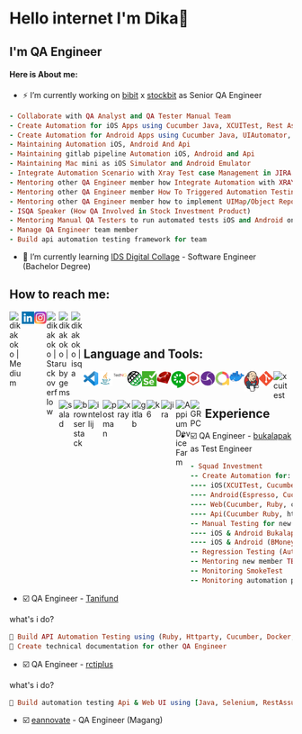 # Hello internet I'm Dika🤘

## I'm QA Engineer
#### Here is About me:

- ⚡ I’m currently working on [bibit][Bibit] x [stockbit][Stockbit] as Senior QA Engineer
```ruby
- Collaborate with QA Analyst and QA Tester Manual Team
- Create Automation for iOS Apps using Cucumber Java, XCUITest, Rest Assured, Appium, Gitlab pipeline and integrate with Browserstack
- Create Automation for Android Apps using Cucumber Java, UIAutomator, Rest Assured, Appium, Gitlab pipeline and integrate with Browserstack - Create Automation for Api using Cucumber Java, Rest Assured and run on Gitlab pipeline
- Maintaining Automation iOS, Android And Api 
- Maintaining gitlab pipeline Automation iOS, Android and Api
- Maintaining Mac mini as iOS Simulator and Android Emulator
- Integrate Automation Scenario with Xray Test case Management in JIRA
- Mentoring other QA Engineer member how Integrate Automation with XRAY Test case Management in JIRA
- Mentoring other QA Engineer member How To Triggered Automation Testing with JIRA
- Mentoring other QA Engineer member how to implement UIMap/Object Repository
- ISQA Speaker (How QA Involved in Stock Investment Product)
- Mentoring Manual QA Testers to run automated tests iOS and Android on their local machines
- Manage QA Engineer team member
- Build api automation testing framework for team
```

- 🎯 I’m currently learning [IDS Digital Collage][ids] - Software Engineer (Bachelor Degree)

## How to reach me:
[<img align="left" alt="dikakoko | Medium" width="22px" src="https://upload.wikimedia.org/wikipedia/commons/thumb/e/ec/Medium_logo_Monogram.svg/1200px-Medium_logo_Monogram.svg.png" />][medium] 
[<img align="left" alt="dikakoko | LinkedIn" width="22px" src="img/linkedin.png" />][linkedin] 
[<img align="left" alt="dikakoko | Instagram" width="22px" src="img/instagram.png" />][instagram]
[<img align="left" alt="dikakoko | Stackoverflow" width="22px" src="https://upload.wikimedia.org/wikipedia/commons/thumb/e/ef/Stack_Overflow_icon.svg/1200px-Stack_Overflow_icon.svg.png"/>][stackoverflow]
[<img align="left" alt="dikakoko | rubygems" width="22px" src="https://static-00.iconduck.com/assets.00/rubygems-icon-2048x2048-juu8qohx.png"/>][rubygems]
[<img align="left" alt="dikakoko | isqa" width="22px" src="https://play-lh.googleusercontent.com/lMoItBgdPPVDJsNOVtP26EKHePkwBg-PkuY9NOrc-fumRtTFP4XhpUNk_22syN4Datc"/>][isqa]

<br/><br/>

## Language and Tools:
[<img align="left" alt="Visual Studio Code" width="26px" src="img/vscode.png" />][vscode]
[<img align="left" alt="Java" width="26px" src="img/java.jpg" />][java]
[<img align="left" alt="TestNG" width="26px" src="img/testng.png" />][testng]
[<img align="left" alt="Rest Assured" width="26px" src="img/restassured.png" />][restassured]
[<img align="left" alt="Selenium" width="26px" src="img/selenium.png" />][selenium]
[<img align="left" alt="Ruby" width="26px" src="img/ruby.png" />][ruby]
[<img align="left" alt="Cucumber" width="26px" src="img/cucumber.png" />][cucumber]
[<img align="left" alt="Httparty" width="26px" src="img/httparty.png" />][httparty]
[<img align="left" alt="Appium" width="26px" src="img/appium.png" />][appium]
[<img align="left" alt="Allure report" width="26px" src="img/allure.png" />][allure]
[<img align="left" alt="Docker" width="26px" src="img/docker.png" />][docker]
[<img align="left" alt="Jenkins" width="26px" src="img/jenkins.png" />][jenkins]
[<img align="left" alt="Git" width="26px" src="img/git.png" />][git] 
[<img align="left" alt="xcuitest" width="26px" src="https://images.ctfassets.net/czwjnyf8a9ri/2OWZnl3v2xJcqBZPIczU1s/1ea9ea383887e13d76b0b6c386ddf09c/logo-xcuitest.png?w=250" />][xcuitest]
[<img align="left" alt="salad" width="26px" src="https://images.emojiterra.com/google/android-nougat/512px/1f957.png"/>][salad]
[<img align="left" alt="browserstack" width="26px" src="https://avatars.githubusercontent.com/u/1119453?s=280&v=4"/>][browserstack]
[<img align="left" alt="intellij" width="26px" src="https://upload.wikimedia.org/wikipedia/commons/thumb/9/9c/IntelliJ_IDEA_Icon.svg/1024px-IntelliJ_IDEA_Icon.svg.png"/>][intellij]
[<img align="left" alt="postman" width="26px" src="https://res.cloudinary.com/postman/image/upload/t_team_logo/v1629869194/team/2893aede23f01bfcbd2319326bc96a6ed0524eba759745ed6d73405a3a8b67a8"/>][postman]
[<img align="left" alt="xray" width="26px" src="https://conference.eurostarsoftwaretesting.com/wp-content/uploads/2021/03/Xray-V-green.png"/>][xray]
[<img align="left" alt="gitlab" width="26px" src="https://gitlab.com/uploads/-/system/project/avatar/20390548/logo-extra-whitespace.png"/>][gitlab]
[<img align="left" alt="k6" width="26px" src="https://upload.wikimedia.org/wikipedia/commons/thumb/e/ef/K6-logo.svg/374px-K6-logo.svg.png"/>][k6]
[<img align="left" alt="jira" width="26px" src="https://cdn.worldvectorlogo.com/logos/jira-1.svg"/>][jira]
[<img align="left" alt="Appium Device Farm" width="26px" src="https://repository-images.githubusercontent.com/347912975/96b3953e-f10d-4715-81a4-7c450959c60c"/>][appium-device-farm]
[<img align="left" alt="GRPC" width="26px" src="https://grpc.io/img/logos/grpc-icon-color.png"/>][grpc]
<br/><br/>



## Experience
- ☑️ QA Engineer - [bukalapak][Bukalapak] as Test Engineer
```ruby
- Squad Investment
-- Create Automation for:
---- iOS(XCUITest, Cucumber, Java, Appium, Xray)
---- Android(Espresso, Cucumber, Java, Appium, Xray)
---- Web(Cucumber, Ruby, capybara, Xray)
---- Api(Cucumber Ruby, httparty, Xray)
-- Manual Testing for new feature:
---- iOS & Android Bukalapak Marketplace (Bukareksa & BukaEmas)
---- iOS & Android (BMoney)
-- Regression Testing (Automation & Manual)
-- Mentoring new member TE (Test Engineer)
-- Monitoring SmokeTest
-- Monitoring automation pipeline [Gitlab Pipeline for api & web] and [Jenkins for iOS & Android]
```

- ☑️ QA Engineer - [Tanifund][tanifund] 

what's i do?
```ruby
🍭 Build API Automation Testing using (Ruby, Httparty, Cucumber, Docker, Jenkins)
🍭 Create technical documentation for other QA Engineer
```

- ☑️ QA Engineer - [rctiplus][rctiplus]

what's i do?
```ruby
🍭 Build automation testing Api & Web UI using [Java, Selenium, RestAssured, TestNG, Allure Report, Docker, Jenkins]
```
- ☑️ [eannovate][Eannovate] - QA Engineer (Magang)


[tanifund]: https://www.tanifund.com
[linkedin]: https://www.linkedin.com/in/fransiskus-andika-setiawan
[instagram]: https://www.instagram.com/dikako.ko
[vscode]: https://code.visualstudio.com/
[git]: https://git-scm.com/
[github]: https://github.com/dikako
[ruby]: https://www.ruby-lang.org/
[appium]: http://appium.io/
[selenium]: https://www.selenium.dev/
[cucumber]: https://cucumber.io/
[java]: https://www.java.com/
[testng]: https://testng.org/doc
[restassured]: https://rest-assured.io/
[httparty]: https://github.com/jnunemaker/httparty
[allure]: http://allure.qatools.ru/
[jenkins]: https://www.jenkins.io/
[docker]: https://www.docker.com/
[ids]: https://ids.ac.id/
[stackoverflow]: https://stackoverflow.com/users/14598823/fransiskus-andika-setiawan
[xcuitest]: https://appium.io/docs/en/drivers/ios-xcuitest/
[salad]: https://github.com/salad/salad
[bukalapak]: https://www.bukalapak.com/
[bibit]: https://bibit.id/
[stockbit]: https://stockbit.com/
[rctiplus]: https://www.rctiplus.com/
[eannovate]: https://www.eannovate.com/
[browserstack]: https://www.browserstack.com
[intellij]: https://www.jetbrains.com/idea/
[postman]: https://www.postman.com/
[xray]: https://www.getxray.app/
[gitlab]: https://about.gitlab.com/
[k6]: https://k6.io/
[jira]: https://www.atlassian.com/software/jira
[isqa]: https://youtu.be/GjvcmaUCvmQ
[medium]: https://medium.com/@dikakoko
[appium-device-farm]: https://devicefarm.org
[grpc]: https://grpc.io
[rubygems]: https://rubygems.org/profiles/dikakoko
